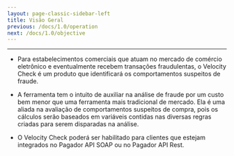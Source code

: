 ```yaml
---
layout: page-classic-sidebar-left
title: Visão Geral
previous: /docs/1.0/operation
next: /docs/1.0/objective
---
```

---

* Para estabelecimentos comerciais que atuam no mercado de comércio eletrônico e eventualmente recebem transações fraudulentas, o Velocity Check é um produto que identificará os comportamentos suspeitos de fraude.  

* A ferramenta tem o intuito de auxiliar na análise de fraude por um custo bem menor que uma ferramenta mais tradicional de mercado. Ela é uma aliada na avaliação de comportamentos suspeitos de compra, pois os cálculos serão baseados em variáveis contidas nas diversas regras criadas para serem disparadas na análise.  

* O Velocity Check poderá ser habilitado para clientes que estejam integrados no Pagador API SOAP ou no Pagador API Rest.  

